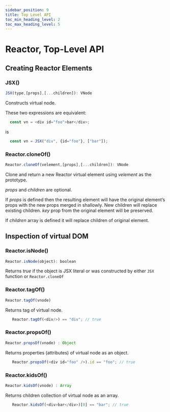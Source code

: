 ```yaml
---
sidebar_position: 9
title: Top Level API
toc_min_heading_level: 2
toc_max_heading_level: 5
---
```


# Reactor, Top-Level API


## Creating Reactor Elements

### JSX()

```js
JSX(type,[props],[...children]): VNode
```

Constructs virtual node. 

These two expressions are equivalent:

```js
  const vn = <div id="foo">bar</div>;
```
is 
```js
  const vn = JSX("div", {id="foo"}, ["bar"]);
```

### Reactor.cloneOf()

```js
Reactor.cloneOf(velement,[props],[...children]): VNode
```

Clone and return a new Reactor virtual element using _velement_ as the prototype. 

_props_ and _children_ are optional.

If _props_ is defined then the resulting element will have the original element’s props with the new props merged in shallowly. New children will replace existing children. _key_ prop from the original element will be preserved.

If _children_ array is defined it will replace children of original element.

## Inspection of virtual DOM

### Reactor.isNode()

```js
Reactor.isNode(object): boolean
```

Returns _true_ if the object is JSX literal or was constructed by either `JSX` function or `Reactor.cloneOf`

### Reactor.tagOf()

```js
Reactor.tagOf(vnode)
```

Returns tag of virtual node. 
```js 
   Reactor.tagOf(<div/>) == "div"; // true
```

### Reactor.propsOf()

```js
Reactor.propsOf(vnode) : Object
```

Returns properties (attributes) of virtual node as an object. 
```js 
   Reactor.propsOf(<div id="foo" />).id == "foo"; // true
```

### Reactor.kidsOf()

```js
Reactor.kidsOf(vnode) : Array
```

Returns children collection of virtual node as an array. 
```js 
   Reactor.kidsOf(<div>bar</div>)[0] == "bar"; // true
```